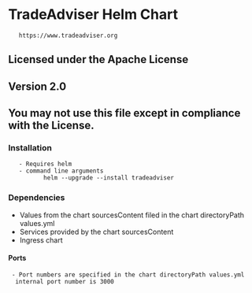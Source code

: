 # TradeAdviser Helm Chart  
          
       https://www.tradeadviser.org

## Licensed under the Apache License 
## Version 2.0 

## You may not use this file except in compliance with the License.

 ###  Installation
       - Requires helm
       - command line arguments
              helm --upgrade --install tradeadviser
  ### Dependencies
   - Values from the chart sourcesContent filed in the chart directoryPath values.yml
   - Services provided by the chart sourcesContent
   - Ingress  chart
#### Ports
     - Port numbers are specified in the chart directoryPath values.yml
      internal port number is 3000
